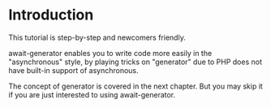 # Introduction
This tutorial is step-by-step and newcomers friendly.

await-generator enables you to write code more easily in the "asynchronous" style,
by playing tricks on "generator" due to PHP does not have built-in support of asynchronous.

The concept of generator is covered in the next chapter.
But you may skip it if you are just interested to using await-generator.